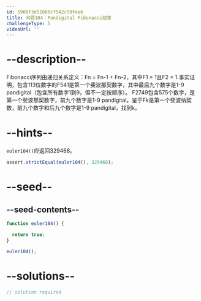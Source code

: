 ```yaml
---
id: 5900f3d51000cf542c50fee6
title: 问题104：Pandigital Fibonacci结束
challengeType: 5
videoUrl: ''
---
```


# --description--

Fibonacci序列由递归关系定义：Fn = Fn-1 + Fn-2，其中F1 = 1且F2 = 1.事实证明，包含113位数字的F541是第一个斐波那契数字，其中最后九个数字是1-9 pandigital（包含所有数字1到9，但不一定按顺序）。 F2749包含575个数字，是第一个斐波那契数字，前九个数字是1-9 pandigital。鉴于Fk是第一个斐波纳契数，前九个数字和后九个数字是1-9 pandigital，找到k。

# --hints--

`euler104()`应返回329468。

```js
assert.strictEqual(euler104(), 329468);
```

# --seed--

## --seed-contents--

```js
function euler104() {

  return true;
}

euler104();
```

# --solutions--

```js
// solution required
```
